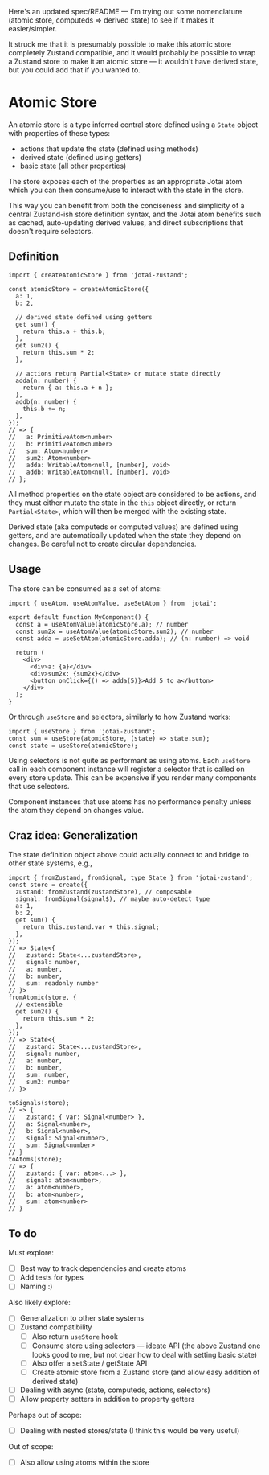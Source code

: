 Here's an updated spec/README — I'm trying out some nomenclature (atomic store, computeds => derived state) to see if it makes it easier/simpler.

It struck me that it is presumably possible to make this atomic store completely Zustand compatible, and it would probably be possible to wrap a Zustand store to make it an atomic store — it wouldn't have derived state, but you could add that if you wanted to.

# Atomic Store

An atomic store is a type inferred central store defined using a `State` object with properties of these types:

- actions that update the state (defined using methods)
- derived state (defined using getters)
- basic state (all other properties)

The store exposes each of the properties as an appropriate Jotai atom which you can then consume/use to interact with the state in the store.

This way you can benefit from both the conciseness and simplicity of a central Zustand-ish store definition syntax, and the Jotai atom benefits such as cached, auto-updating derived values, and direct subscriptions that doesn't require selectors.

## Definition

```tsx
import { createAtomicStore } from 'jotai-zustand';

const atomicStore = createAtomicStore({
  a: 1,
  b: 2,

  // derived state defined using getters
  get sum() {
    return this.a + this.b;
  },
  get sum2() {
    return this.sum * 2;
  },

  // actions return Partial<State> or mutate state directly
  adda(n: number) {
    return { a: this.a + n };
  },
  addb(n: number) {
    this.b += n;
  },
});
// => {
//   a: PrimitiveAtom<number>
//   b: PrimitiveAtom<number>
//   sum: Atom<number>
//   sum2: Atom<number>
//   adda: WritableAtom<null, [number], void>
//   addb: WritableAtom<null, [number], void>
// };
```

All method properties on the state object are considered to be actions, and they must either mutate the state in the `this` object directly, or return `Partial<State>`, which will then be merged with the existing state.

Derived state (aka computeds or computed values) are defined using getters, and are automatically updated when the state they depend on changes. Be careful not to create circular dependencies.

## Usage

The store can be consumed as a set of atoms:

```tsx
import { useAtom, useAtomValue, useSetAtom } from 'jotai';

export default function MyComponent() {
  const a = useAtomValue(atomicStore.a); // number
  const sum2x = useAtomValue(atomicStore.sum2); // number
  const adda = useSetAtom(atomicStore.adda); // (n: number) => void

  return (
    <div>
      <div>a: {a}</div>
      <div>sum2x: {sum2x}</div>
      <button onClick={() => adda(5)}>Add 5 to a</button>
    </div>
  );
}
```

Or through `useStore` and selectors, similarly to how Zustand works:

```tsx
import { useStore } from 'jotai-zustand';
const sum = useStore(atomicStore, (state) => state.sum);
const state = useStore(atomicStore);
```

Using selectors is not quite as performant as using atoms. Each `useStore` call in each component instance will register a selector that is called on every store update. This can be expensive if you render many components that use selectors.

Component instances that use atoms has no performance penalty unless the atom they depend on changes value.

## Craz idea: Generalization

The state definition object above could actually connect to and bridge to other state systems, e.g.,

```tsx
import { fromZustand, fromSignal, type State } from 'jotai-zustand';
const store = create({
  zustand: fromZustand(zustandStore), // composable
  signal: fromSignal(signal$), // maybe auto-detect type
  a: 1,
  b: 2,
  get sum() {
    return this.zustand.var + this.signal;
  },
});
// => State<{
//   zustand: State<...zustandStore>,
//   signal: number,
//   a: number,
//   b: number,
//   sum: readonly number
// }>
fromAtomic(store, {
  // extensible
  get sum2() {
    return this.sum * 2;
  },
});
// => State<{
//   zustand: State<...zustandStore>,
//   signal: number,
//   a: number,
//   b: number,
//   sum: number,
//   sum2: number
// }>

toSignals(store);
// => {
//   zustand: { var: Signal<number> },
//   a: Signal<number>,
//   b: Signal<number>,
//   signal: Signal<number>,
//   sum: Signal<number>
// }
toAtoms(store);
// => {
//   zustand: { var: atom<...> },
//   signal: atom<number>,
//   a: atom<number>,
//   b: atom<number>,
//   sum: atom<number>
// }
```

## To do

Must explore:

- [ ] Best way to track dependencies and create atoms
- [ ] Add tests for types
- [ ] Naming :)

Also likely explore:

- [ ] Generalization to other state systems
- [ ] Zustand compatibility
  - [ ] Also return `useStore` hook
  - [ ] Consume store using selectors — ideate API (the above Zustand one looks good to me, but not clear how to deal with setting basic state)
  - [ ] Also offer a setState / getState API
  - [ ] Create atomic store from a Zustand store (and allow easy addition of derived state)
- [ ] Dealing with async (state, computeds, actions, selectors)
- [ ] Allow property setters in addition to property getters

Perhaps out of scope:

- [ ] Dealing with nested stores/state (I think this would be very useful)

Out of scope:

- [ ] Also allow using atoms within the store
